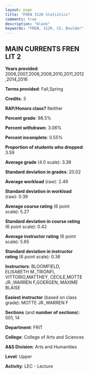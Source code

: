 ```yaml
---
layout: page
title: "FREN 3120 Statistics"
comments: true
description: "blank"
keywords: "FREN, 3120, CU, Boulder"
--- 
```

<head>
<script src="https://ajax.googleapis.com/ajax/libs/jquery/2.1.3/jquery.min.js"></script>
<script src="https://dl.dropboxusercontent.com/s/pc42nxpaw1ea4o9/highcharts.js?dl=0"></script>
<!-- <script src="../assets/js/highcharts.js"></script> -->
<style type="text/css">@font-face {
	font-family: "Bebas Neue";
	src: url(https://www.filehosting.org/file/details/544349/BebasNeue%20Regular.otf) format("opentype");
	}
	h1.Bebas { 
		font-family: "Bebas Neue", Verdana, Tahoma;
	}
</style>
</head>
<body>
	<div id="container" style="float: right; width: 45%; height: 88%; margin-left: 2.5%; margin-right: 2.5%;"></div>
	<script language="JavaScript">
		$(document).ready(function() {
		var chart = {type: 'column'};
		var title = {text: 'Grade Distribution'};
		var xAxis = {categories: ['A','B','C','D','F'],crosshair: true};
		var yAxis = {min: 0,title: {text: 'Percentage'}};
		var tooltip = {headerFormat: '<center><b><span style="font-size:20px">{point.key}</span></b></center>',
		               pointFormat: '<td style="padding:0"><b>{point.y:.1f}%</b></td>',
		               footerFormat: '</table>',shared: true,useHTML: true};
		var plotOptions = {column: {pointPadding: 0.0,borderWidth: 0}};  
		var credits = {enabled: false};var series= [{name: 'Percent',data: [54.59,38.92,5.41,0.0,1.08,]}];
		var json = {};
		json.chart = chart;
		json.title = title;
		json.tooltip = tooltip;
		json.xAxis = xAxis;
		json.yAxis = yAxis;  
		json.series = series;
		json.plotOptions = plotOptions;  
		json.credits = credits;
		$('#container').highcharts(json);
	});
	</script>
</body>
			   
## MAIN CURRENTS FREN LIT 2

**Years provided**: 2006,2007,2008,2009,2010,2011,2012,2014,2016

**Terms provided**: Fall,Spring

**Credits**: 3

**RAP/Honors class?** Neither

**Percent grade**: 98.5%

**Percent withdrawn**: 3.06%

**Percent incomplete**: 0.55%

**Proportion of students who dropped**: 3.59

**Average grade** (4.0 scale): 3.39

**Standard deviation in grades**: 20.02

**Average workload** (raw): 2.49

**Standard deviation in workload** (raw): 0.39

**Average course rating** (6 point scale): 5.27

**Standard deviation in course rating** (6 point scale): 0.42

**Average instructor rating** (6 point scale): 5.65

**Standard deviation in instructor rating** (6 point scale): 0.36

**Instructors**: BLOOMFIELD, ELISABETH M.,TRIONFI, VITTORIO,MATTHEY, CECILE,MOTTE JR.,WARREN F,GOERGEN, MAXIME BLAISE

**Easiest instructor** (based on class grade): MOTTE JR.,WARREN F

**Sections** (and **number of sections**): 001, 14

**Department**: FRIT

**College**: College of Arts and Sciences

**A&S Division**: Arts and Humanities

**Level**: Upper

**Activity**: LEC - Lecture